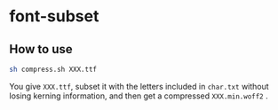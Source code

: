 # font-subset

## How to use

```bash
sh compress.sh XXX.ttf
```

You give `XXX.ttf`, subset it with the letters included in `char.txt` without losing kerning information, and then get a compressed `XXX.min.woff2` .
